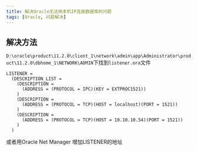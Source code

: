 ```yaml
---
title: 解决Oracle无法用本机IP连接数据库的问题
tags: [Oracle, 问题解决]
---
```


## 解决方法

`D:\oracle\product\11.2.0\client_1\network\admin\app\Administrator\product\11.2.0\dbhome_1\NETWORK\ADMIN`下找到`listener.ora`文件

```
LISTENER =
  (DESCRIPTION_LIST =
    (DESCRIPTION =
      (ADDRESS = (PROTOCOL = IPC)(KEY = EXTPROC1521))
    )
    (DESCRIPTION =
      (ADDRESS = (PROTOCOL = TCP)(HOST = localhost)(PORT = 1521))
    )
    (DESCRIPTION =
      (ADDRESS = (PROTOCOL = TCP)(HOST = 10.10.10.54)(PORT = 1521))
    )
  )
```

或者用Oracle Net Manager 增加LISTENER的地址
